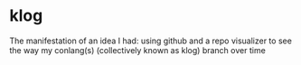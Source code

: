 # klog
The manifestation of an idea I had: using github and a repo visualizer to see the way my conlang(s) (collectively known as klog) branch over time
